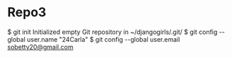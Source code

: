 # Repo3
$ git init
Initialized empty Git repository in ~/djangogirls/.git/
$ git config --global user.name "24Carla"
$ git config --global user.email sobetty20@gmail.com
